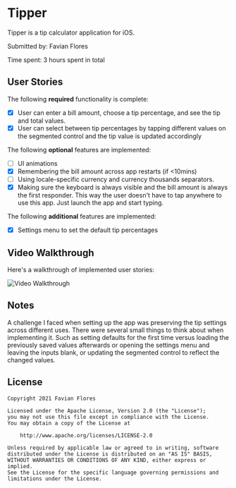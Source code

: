 # Tipper

Tipper is a tip calculator application for iOS.

Submitted by: Favian Flores

Time spent: 3 hours spent in total

## User Stories

The following **required** functionality is complete:

* [x] User can enter a bill amount, choose a tip percentage, and see the tip and total values.
* [x] User can select between tip percentages by tapping different values on the segmented control and the tip value is updated accordingly

The following **optional** features are implemented:

* [ ] UI animations
* [x] Remembering the bill amount across app restarts (if <10mins)
* [ ] Using locale-specific currency and currency thousands separators.
* [x] Making sure the keyboard is always visible and the bill amount is always the first responder. This way the user doesn't have to tap anywhere to use this app. Just launch the app and start typing.

The following **additional** features are implemented:

- [x] Settings menu to set the default tip percentages

## Video Walkthrough

Here's a walkthrough of implemented user stories:

<img src='https://i.imgur.com/co24h9u.gif' title='Video Walkthrough' width='' alt='Video Walkthrough' />

## Notes

A challenge I faced when setting up the app was preserving the tip settings across different uses. There were several small things to think about when implementing it. Such as setting defaults for the first time versus loading the previously saved values afterwards or opening the settings menu and leaving the inputs blank, or updating the segmented control to reflect the changed values. 

## License

	Copyright 2021 Favian Flores

	Licensed under the Apache License, Version 2.0 (the "License");
	you may not use this file except in compliance with the License.
	You may obtain a copy of the License at

		http://www.apache.org/licenses/LICENSE-2.0

	Unless required by applicable law or agreed to in writing, software
	distributed under the License is distributed on an "AS IS" BASIS,
	WITHOUT WARRANTIES OR CONDITIONS OF ANY KIND, either express or implied.
	See the License for the specific language governing permissions and
	limitations under the License.
